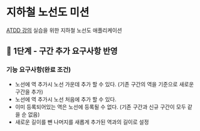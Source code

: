 # 지하철 노선도 미션
[ATDD 강의](https://edu.nextstep.camp/c/R89PYi5H) 실습을 위한 지하철 노선도 애플리케이션

## 🚀 1단계 - 구간 추가 요구사항 반영
### 기능 요구사항(완료 조건)
- 노선에 역 추가시 노선 가운데 추가 할 수 있다. (기존 구간의 역을 기준으로 새로운 구간을 추가)
- 노선에 역 추가시 노선 처음에 추가 할 수 있다. 
- 이미 등록되어있는 역은 노선에 등록될 수 없다. (기존 구간과 신규 구간이 모두 같을 순 없음)
- 새로운 길이를 뺀 나머지를 새롭게 추가된 역과의 길이로 설정



